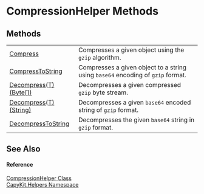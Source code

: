# CompressionHelper Methods




## Methods
<table>
<tr>
<td><a href="M_CapyKit_Helpers_CompressionHelper_Compress">Compress</a></td>
<td>Compresses a given object using the <code>gzip</code> algorithm.</td></tr>
<tr>
<td><a href="M_CapyKit_Helpers_CompressionHelper_CompressToString">CompressToString</a></td>
<td>Compresses a given object to a string using <code>base64</code> encoding of <code>gzip</code> format.</td></tr>
<tr>
<td><a href="M_CapyKit_Helpers_CompressionHelper_Decompress__1">Decompress(T)(Byte[])</a></td>
<td>Decompresses a given compressed <code>gzip</code> byte stream.</td></tr>
<tr>
<td><a href="M_CapyKit_Helpers_CompressionHelper_Decompress__1_1">Decompress(T)(String)</a></td>
<td>Decompresses a given <code>base64</code> encoded string of <code>gzip</code> format.</td></tr>
<tr>
<td><a href="M_CapyKit_Helpers_CompressionHelper_DecompressToString">DecompressToString</a></td>
<td>Decompresses the given <code>base64</code> string in <code>gzip</code> format.</td></tr>
</table>

## See Also


#### Reference
<a href="T_CapyKit_Helpers_CompressionHelper">CompressionHelper Class</a>  
<a href="N_CapyKit_Helpers">CapyKit.Helpers Namespace</a>  

